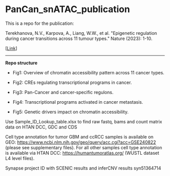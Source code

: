 # PanCan_snATAC_publication

This is a repo for the publication:

Terekhanova, N.V., Karpova, A., Liang, W.W., et al. "Epigenetic regulation during cancer transitions across 11 tumour types." Nature (2023): 1-10.

[[Link](https://www.nature.com/articles/s41586-023-06682-5)]



---

**Repo structure**

* Fig1: Overview of chromatin accessibility pattern across 11 cancer types.


* Fig2: CREs regulating transcriptional programs in cancer.


* Fig3: Pan-Cancer and cancer-specific regulons.


* Fig4: Transcriptional programs activated in cancer metastasis.


* Fig5: Genetic drivers impact on chromatin accessibility.
  
Use Sample_ID_Lookup_table.xlsx to find raw fastq, bams and count matrix data on HTAN DCC, GDC and CDS

Cell type annotation for tumor GBM and ccRCC samples is available on GEO: https://www.ncbi.nlm.nih.gov/geo/query/acc.cgi?acc=GSE240822 (please see supplementary files). For all other samples cell type annotation is available via HTAN DCC: https://humantumoratlas.org/ (WUSTL dataset L4 level files).

Synapse project ID with SCENIC results and inferCNV results syn51364714
